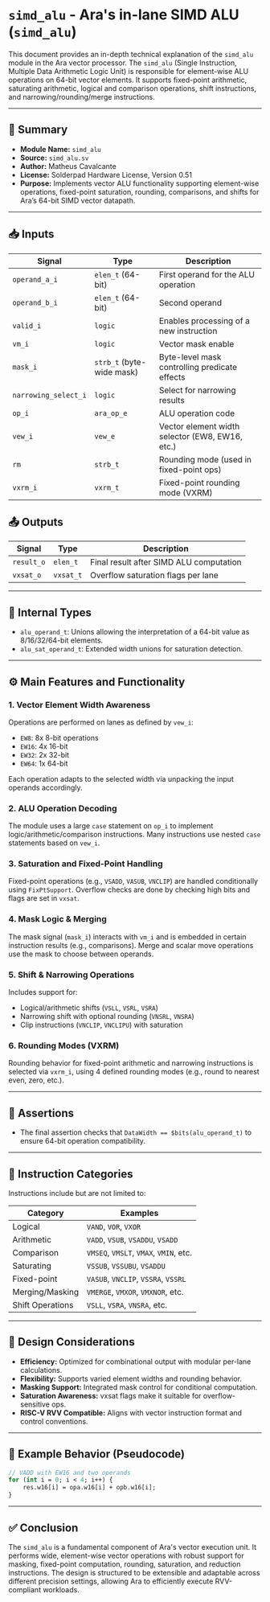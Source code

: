 # `simd_alu` - Ara's in-lane SIMD ALU (`simd_alu`)

This document provides an in-depth technical explanation of the `simd_alu` module in the Ara vector processor. The `simd_alu` (Single Instruction, Multiple Data Arithmetic Logic Unit) is responsible for element-wise ALU operations on 64-bit vector elements. It supports fixed-point arithmetic, saturating arithmetic, logical and comparison operations, shift instructions, and narrowing/rounding/merge instructions.

---

## 📌 Summary

- **Module Name:** `simd_alu`
- **Source:** `simd_alu.sv`
- **Author:** Matheus Cavalcante
- **License:** Solderpad Hardware License, Version 0.51
- **Purpose:** Implements vector ALU functionality supporting element-wise operations, fixed-point saturation, rounding, comparisons, and shifts for Ara’s 64-bit SIMD vector datapath.

---

## 📥 Inputs

| Signal                | Type                       | Description |
|----------------------|----------------------------|-------------|
| `operand_a_i`        | `elen_t` (64-bit)          | First operand for the ALU operation |
| `operand_b_i`        | `elen_t` (64-bit)          | Second operand |
| `valid_i`            | `logic`                    | Enables processing of a new instruction |
| `vm_i`               | `logic`                    | Vector mask enable |
| `mask_i`             | `strb_t` (byte-wide mask)  | Byte-level mask controlling predicate effects |
| `narrowing_select_i` | `logic`                    | Select for narrowing results |
| `op_i`               | `ara_op_e`                 | ALU operation code |
| `vew_i`              | `vew_e`                    | Vector element width selector (EW8, EW16, etc.) |
| `rm`                 | `strb_t`                   | Rounding mode (used in fixed-point ops) |
| `vxrm_i`             | `vxrm_t`                   | Fixed-point rounding mode (VXRM) |

## 📤 Outputs

| Signal       | Type          | Description |
|--------------|---------------|-------------|
| `result_o`   | `elen_t`      | Final result after SIMD ALU computation |
| `vxsat_o`    | `vxsat_t`     | Overflow saturation flags per lane |

---

## 🧩 Internal Types

- `alu_operand_t`: Unions allowing the interpretation of a 64-bit value as 8/16/32/64-bit elements.
- `alu_sat_operand_t`: Extended width unions for saturation detection.

---

## ⚙️ Main Features and Functionality

### 1. **Vector Element Width Awareness**

Operations are performed on lanes as defined by `vew_i`:
- `EW8`: 8x 8-bit operations
- `EW16`: 4x 16-bit
- `EW32`: 2x 32-bit
- `EW64`: 1x 64-bit

Each operation adapts to the selected width via unpacking the input operands accordingly.

### 2. **ALU Operation Decoding**

The module uses a large `case` statement on `op_i` to implement logic/arithmetic/comparison instructions. Many instructions use nested `case` statements based on `vew_i`.

### 3. **Saturation and Fixed-Point Handling**

Fixed-point operations (e.g., `VSADD`, `VASUB`, `VNCLIP`) are handled conditionally using `FixPtSupport`. Overflow checks are done by checking high bits and flags are set in `vxsat`.

### 4. **Mask Logic & Merging**

The mask signal (`mask_i`) interacts with `vm_i` and is embedded in certain instruction results (e.g., comparisons). Merge and scalar move operations use the mask to choose between operands.

### 5. **Shift & Narrowing Operations**

Includes support for:
- Logical/arithmetic shifts (`VSLL`, `VSRL`, `VSRA`)
- Narrowing shift with optional rounding (`VNSRL`, `VNSRA`)
- Clip instructions (`VNCLIP`, `VNCLIPU`) with saturation

### 6. **Rounding Modes (VXRM)**

Rounding behavior for fixed-point arithmetic and narrowing instructions is selected via `vxrm_i`, using 4 defined rounding modes (e.g., round to nearest even, zero, etc.).

---

## 📏 Assertions

- The final assertion checks that `DataWidth == $bits(alu_operand_t)` to ensure 64-bit operation compatibility.

---

## 🔧 Instruction Categories

Instructions include but are not limited to:

| Category          | Examples |
|-------------------|----------|
| Logical           | `VAND`, `VOR`, `VXOR` |
| Arithmetic        | `VADD`, `VSUB`, `VSADDU`, `VSADD` |
| Comparison        | `VMSEQ`, `VMSLT`, `VMAX`, `VMIN`, etc. |
| Saturating        | `VSSUB`, `VSSUBU`, `VSADDU` |
| Fixed-point       | `VASUB`, `VNCLIP`, `VSSRA`, `VSSRL` |
| Merging/Masking   | `VMERGE`, `VMXOR`, `VMXNOR`, etc. |
| Shift Operations  | `VSLL`, `VSRA`, `VNSRA`, etc. |

---

## 🧠 Design Considerations

- **Efficiency:** Optimized for combinational output with modular per-lane calculations.
- **Flexibility:** Supports varied element widths and rounding behavior.
- **Masking Support:** Integrated mask control for conditional computation.
- **Saturation Awareness:** vxsat flags make it suitable for overflow-sensitive ops.
- **RISC-V RVV Compatible:** Aligns with vector instruction format and control conventions.

---

## 🧪 Example Behavior (Pseudocode)

```systemverilog
// VADD with EW16 and two operands
for (int i = 0; i < 4; i++) {
    res.w16[i] = opa.w16[i] + opb.w16[i];
}
```

---

## ✅ Conclusion

The `simd_alu` is a fundamental component of Ara's vector execution unit. It performs wide, element-wise vector operations with robust support for masking, fixed-point computation, rounding, saturation, and reduction instructions. The design is structured to be extensible and adaptable across different precision settings, allowing Ara to efficiently execute RVV-compliant workloads.
